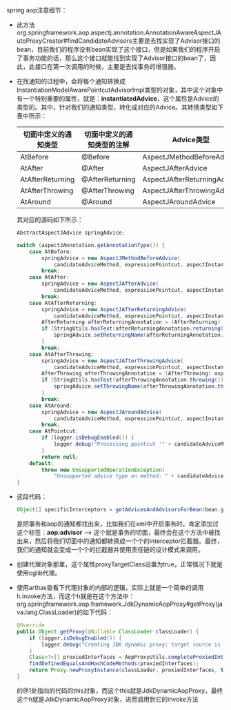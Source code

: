 spring aop注意细节：

* 此方法org.springframework.aop.aspectj.annotation.AnnotationAwareAspectJAutoProxyCreator#findCandidateAdvisors主要是去找实现了Advisor接口的bean，目前我们的程序没有bean实现了这个接口，但是如果我们的程序开启了事务功能的话，那么这个接口就能找到实现了Advisor接口的bean了，因此，此接口在第一次调用的时候，主要是去找事务的增强器。

* 在找通知的过程中，会将每个通知转换成InstantiationModelAwarePointcutAdvisorImpl类型的对象，其中这个对象中有一个特别重要的属性，就是：**instantiatedAdvice**，这个属性是Advice的类型的。其中，针对我们的通知类型，转化成对应的Advice。其转换类型如下表中所示：

  | 切面中定义的通知类型 | 切面中定义的通知类型的注解 | Advice类型                  |
  | -------------------- | -------------------------- | --------------------------- |
  | AtBefore             | @Before                    | AspectJMethodBeforeAdvice   |
  | AtAfter              | @After                     | AspectJAfterAdvice          |
  | AtAfterReturning     | @AfterReturning            | AspectJAfterReturningAdvice |
  | AtAfterThrowing      | @AfterThrowing             | AspectJAfterThrowingAdvice  |
  | AtAround             | @Around                    | AspectJAroundAdvice         |

  其对应的源码如下所示：

  ```java
  AbstractAspectJAdvice springAdvice;
  
  switch (aspectJAnnotation.getAnnotationType()) {
      case AtBefore:
          springAdvice = new AspectJMethodBeforeAdvice(
              candidateAdviceMethod, expressionPointcut, aspectInstanceFactory);
          break;
      case AtAfter:
          springAdvice = new AspectJAfterAdvice(
              candidateAdviceMethod, expressionPointcut, aspectInstanceFactory);
          break;
      case AtAfterReturning:
          springAdvice = new AspectJAfterReturningAdvice(
              candidateAdviceMethod, expressionPointcut, aspectInstanceFactory);
          AfterReturning afterReturningAnnotation = (AfterReturning) aspectJAnnotation.getAnnotation();
          if (StringUtils.hasText(afterReturningAnnotation.returning())) {
              springAdvice.setReturningName(afterReturningAnnotation.returning());
          }
          break;
      case AtAfterThrowing:
          springAdvice = new AspectJAfterThrowingAdvice(
              candidateAdviceMethod, expressionPointcut, aspectInstanceFactory);
          AfterThrowing afterThrowingAnnotation = (AfterThrowing) aspectJAnnotation.getAnnotation();
          if (StringUtils.hasText(afterThrowingAnnotation.throwing())) {
              springAdvice.setThrowingName(afterThrowingAnnotation.throwing());
          }
          break;
      case AtAround:
          springAdvice = new AspectJAroundAdvice(
              candidateAdviceMethod, expressionPointcut, aspectInstanceFactory);
          break;
      case AtPointcut:
          if (logger.isDebugEnabled()) {
              logger.debug("Processing pointcut '" + candidateAdviceMethod.getName() + "'");
          }
          return null;
      default:
          throw new UnsupportedOperationException(
              "Unsupported advice type on method: " + candidateAdviceMethod);
  }
  
  ```

* 这段代码：

  ```java
  Object[] specificInterceptors = getAdvicesAndAdvisorsForBean(bean.getClass(), beanName, null);
  ```

  是把事务和aop的通知都找出来，比如我们在xml中开启事务时，肯定添加过这个标签：**aop:advisor** --> 这个就是事务的切面，最终会在这个方法中被找出来，然后将我们切面中的通知都转换成一个个的interceptor拦截器。最终，我们的通知就会变成一个个的拦截器并使用责任链的设计模式来调用。

* 创建代理对象那里，这个属性proxyTargetClass设置为true，正常情况下就是使用cglib代理。

* 使用arthas查看下代理对象的内部的逻辑，实际上就是一个简单的调用h.invoke方法，而这个h就是在这个方法中：org.springframework.aop.framework.JdkDynamicAopProxy#getProxy(java.lang.ClassLoader)的如下代码：

  ```java
  @Override
  public Object getProxy(@Nullable ClassLoader classLoader) {
      if (logger.isDebugEnabled()) {
          logger.debug("Creating JDK dynamic proxy: target source is " + this.advised.getTargetSource());
      }
      Class<?>[] proxiedInterfaces = AopProxyUtils.completeProxiedInterfaces(this.advised, true);
      findDefinedEqualsAndHashCodeMethods(proxiedInterfaces);
      return Proxy.newProxyInstance(classLoader, proxiedInterfaces, this); // @1
  }
  
  ```

  的@1处指向的代码的this对象，而这个this就是JdkDynamicAopProxy，最终这个h就是JdkDynamicAopProxy对象，进而调用到它的invoke方法